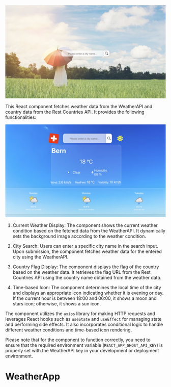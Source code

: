 
<img src="/Weather-App/src/images/project_img_1.jpeg" witdth ="400px">


This React component fetches weather data from the WeatherAPI and country data from the Rest Countries API. It provides the following functionalities:


<img src="/Weather-App/src/images/project_img_2.jpeg" witdth ="400px">


1. Current Weather Display: The component shows the current weather condition based on the fetched data from the WeatherAPI. It dynamically sets the background image according to the weather condition.

2. City Search: Users can enter a specific city name in the search input. Upon submission, the component fetches weather data for the entered city using the WeatherAPI.

3. Country Flag Display: The component displays the flag of the country based on the weather data. It retrieves the flag URL from the Rest Countries API using the country name obtained from the weather data.

4. Time-based Icon: The component determines the local time of the city and displays an appropriate icon indicating whether it is evening or day. If the current hour is between 18:00 and 06:00, it shows a moon and stars icon; otherwise, it shows a sun icon.

The component utilizes the `axios` library for making HTTP requests and leverages React hooks such as `useState` and `useEffect` for managing state and performing side effects. It also incorporates conditional logic to handle different weather conditions and time-based icon rendering.

Please note that for the component to function correctly, you need to ensure that the required environment variable (`REACT_APP_GHOST_API_KEY`) is properly set with the WeatherAPI key in your development or deployment environment.


# WeatherApp
